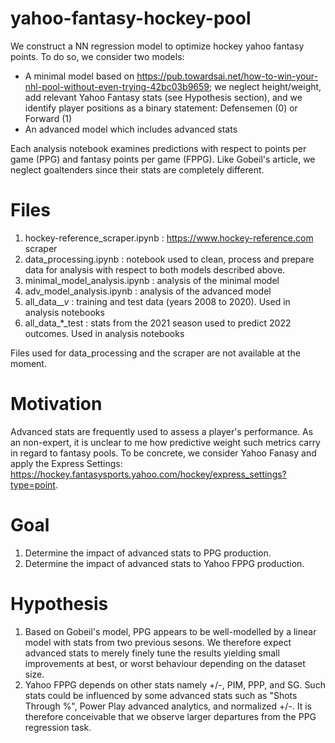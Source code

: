# yahoo-fantasy-hockey-pool
We construct a NN regression model to optimize hockey yahoo fantasy points. To do so, we consider two models:
* A minimal model based on https://pub.towardsai.net/how-to-win-your-nhl-pool-without-even-trying-42bc03b9659; we neglect height/weight, add relevant Yahoo Fantasy stats (see Hypothesis section), and we identify player positions as a binary statement: Defensemen (0) or Forward (1)
* An advanced model which includes advanced stats

Each analysis notebook examines predictions with respect to points per game (PPG) and fantasy points per game (FPPG). Like Gobeil's article, we neglect goaltenders since their stats are completely different.

# Files
1. hockey-reference_scraper.ipynb : https://www.hockey-reference.com scraper
2. data_processing.ipynb : notebook used to clean, process and prepare data for analysis with respect to both models described above.
3. minimal_model_analysis.ipynb : analysis of the minimal model
4. adv_model_analysis.ipynb : analysis of the advanced model
5. all_data_*_v* : training and test data (years 2008 to 2020). Used in analysis notebooks
6. all_data_*_test : stats from the 2021 season used to predict 2022 outcomes. Used in analysis notebooks

Files used for data_processing and the scraper are not available at the moment. 

# Motivation
Advanced stats are frequently used to assess a player's performance. As an non-expert, it is unclear to me how predictive weight such metrics carry in regard to fantasy pools. To be concrete, we consider Yahoo Fanasy and apply the Express Settings: https://hockey.fantasysports.yahoo.com/hockey/express_settings?type=point.

# Goal
1. Determine the impact of advanced stats to PPG production.
2. Determine the impact of advanced stats to Yahoo FPPG production. 

# Hypothesis
1. Based on Gobeil's model, PPG appears to be well-modelled by a linear model with stats from two previous sesons. We therefore expect advanced stats to merely finely tune the results yielding small improvements at best, or worst behaviour depending on the dataset size.
2. Yahoo FPPG depends on other stats namely +/-, PIM, PPP, and SG. Such stats could be influenced by some advanced stats such as "Shots Through %", Power Play advanced analytics, and normalized +/-. It is therefore conceivable that we observe larger departures from the PPG regression task.
